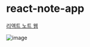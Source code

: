 # react-note-app
<a href="https://remarkable-pithivier-1ac624.netlify.app/" target="_blank">리액트 노트 웹</a>

![image](https://github.com/user-attachments/assets/79f89245-70bf-4d40-b24b-5bc8816b9e18)
